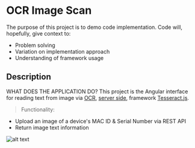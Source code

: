 # OCR Image Scan
The purpose of this project is to demo code implementation. 
Code will, hopefully, give context to:
- Problem solving
- Variation on implementation approach
- Understanding of framework usage

## Description
WHAT DOES THE APPLICATION DO?
This project is the Angular interface for reading text from image via [OCR](https://www.ibm.com/cloud/blog/optical-character-recognition), [server side](https://github.com/badbamboo/clg-prototype), framework [Tesseract.js](https://tesseract.projectnaptha.com/). 

> Functionality: 

- Upload an image of a device's MAC ID & Serial Number via REST API 
- Return image text information

![alt text](../assets/image/mac1.png "dept-chart")
